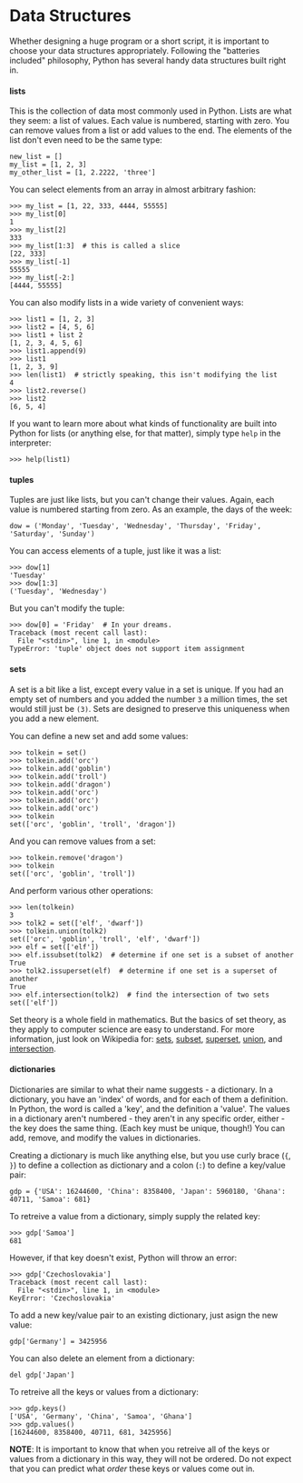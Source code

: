 # Data Structures

Whether designing a huge program or a short script, it is important to choose your data structures appropriately. Following the "batteries included" philosophy, Python has several handy data structures built right in.

####  lists

This is the collection of data most commonly used in Python. Lists are what they seem: a list of values. Each value is numbered, starting with zero. You can remove values from a list or add values to the end. The elements of the list don't even need to be the same type:

    new_list = []
    my_list = [1, 2, 3]
    my_other_list = [1, 2.2222, 'three']

You can select elements from an array in almost arbitrary fashion:

    >>> my_list = [1, 22, 333, 4444, 55555]
    >>> my_list[0]
    1
    >>> my_list[2]
    333
    >>> my_list[1:3]  # this is called a slice
    [22, 333]
    >>> my_list[-1]
    55555
    >>> my_list[-2:]
    [4444, 55555]

You can also modify lists in a wide variety of convenient ways:

    >>> list1 = [1, 2, 3]
    >>> list2 = [4, 5, 6]
    >>> list1 + list 2
    [1, 2, 3, 4, 5, 6]
    >>> list1.append(9)
    >>> list1
    [1, 2, 3, 9]
    >>> len(list1)  # strictly speaking, this isn't modifying the list
    4
    >>> list2.reverse()
    >>> list2
    [6, 5, 4]

If you want to learn more about what kinds of functionality are built into Python for lists (or anything else, for that matter), simply type `help` in the interpreter:

    >>> help(list1)

####  tuples

Tuples are just like lists, but you can't change their values. Again, each value is numbered starting from zero. As an example, the days of the week:

    dow = ('Monday', 'Tuesday', 'Wednesday', 'Thursday', 'Friday', 'Saturday', 'Sunday')

You can access elements of a tuple, just like it was a list:

    >>> dow[1]
    'Tuesday'
    >>> dow[1:3]
    ('Tuesday', 'Wednesday')

But you can't modify the tuple:

    >>> dow[0] = 'Friday'  # In your dreams.
    Traceback (most recent call last):
      File "<stdin>", line 1, in <module>
    TypeError: 'tuple' object does not support item assignment

####  sets

A set is a bit like a list, except every value in a set is unique. If you had an empty set of numbers and you added the number `3` a million times, the set would still just be `(3)`. Sets are designed to preserve this uniqueness when you add a new element.

You can define a new set and add some values:

    >>> tolkein = set()
    >>> tolkein.add('orc')
    >>> tolkein.add('goblin')
    >>> tolkein.add('troll')
    >>> tolkein.add('dragon')
    >>> tolkein.add('orc')
    >>> tolkein.add('orc')
    >>> tolkein.add('orc')
    >>> tolkein
    set(['orc', 'goblin', 'troll', 'dragon'])

And you can remove values from a set:

    >>> tolkein.remove('dragon')
    >>> tolkein
    set(['orc', 'goblin', 'troll'])

And perform various other operations:

    >>> len(tolkein)
    3
    >>> tolk2 = set(['elf', 'dwarf'])
    >>> tolkein.union(tolk2)
    set(['orc', 'goblin', 'troll', 'elf', 'dwarf'])
    >>> elf = set(['elf'])
    >>> elf.issubset(tolk2)  # determine if one set is a subset of another
    True
    >>> tolk2.issuperset(elf)  # determine if one set is a superset of another
    True
    >>> elf.intersection(tolk2)  # find the intersection of two sets
    set(['elf'])

Set theory is a whole field in mathematics. But the basics of set theory, as they apply to computer science are easy to understand. For more information, just look on Wikipedia for: [sets](http://en.wikipedia.org/wiki/Set_%28abstract_data_type%29), [subset](http://en.wikipedia.org/wiki/Subset), [superset](http://en.wikipedia.org/wiki/Subset), [union](https://en.wikipedia.org/wiki/Union_%28set_theory%29), and [intersection](https://en.wikipedia.org/wiki/Intersection_%28set_theory%29).

####  dictionaries

Dictionaries are similar to what their name suggests - a dictionary. In a dictionary, you have an 'index' of words, and for each of them a definition. In Python, the word is called a 'key', and the definition a 'value'. The values in a dictionary aren't numbered - they aren't in any specific order, either - the key does the same thing. (Each key must be unique, though!) You can add, remove, and modify the values in dictionaries.

Creating a dictionary is much like anything else, but you use curly brace (`{`, `}`) to define a collection as dictionary and a colon (`:`) to define a key/value pair:

    gdp = {'USA': 16244600, 'China': 8358400, 'Japan': 5960180, 'Ghana': 40711, 'Samoa': 681}

To retreive a value from a dictionary, simply supply the related key:

    >>> gdp['Samoa']
    681

However, if that key doesn't exist, Python will throw an error:

    >>> gdp['Czechoslovakia']
    Traceback (most recent call last):
      File "<stdin>", line 1, in <module>
    KeyError: 'Czechoslovakia'

To add a new key/value pair to an existing dictionary, just asign the new value:

    gdp['Germany'] = 3425956

You can also delete an element from a dictionary:

    del gdp['Japan']

To retreive all the keys or values from a dictionary:

    >>> gdp.keys()
    ['USA', 'Germany', 'China', 'Samoa', 'Ghana']
    >>> gdp.values()
    [16244600, 8358400, 40711, 681, 3425956]

**NOTE**: It is important to know that when you retreive all of the keys or values from a dictionary in this way, they will not be ordered. Do not expect that you can predict what *order* these keys or values come out in.
